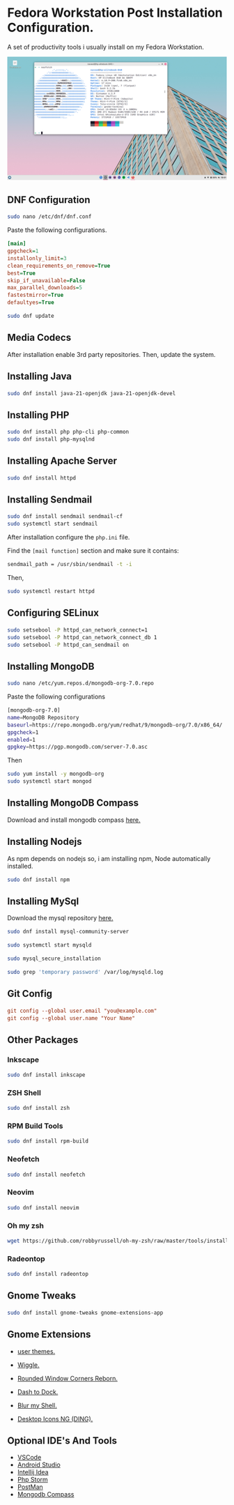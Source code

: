 # Fedora Workstation Post Installation Configuration.

A set of productivity tools i usually install on my Fedora Workstation.

<img src="./preview.png" />

## DNF Configuration

```sh
sudo nano /etc/dnf/dnf.conf
```

Paste the following configurations.

```ini
[main]
gpgcheck=1
installonly_limit=3
clean_requirements_on_remove=True
best=True
skip_if_unavailable=False
max_parallel_downloads=5
fastestmirror=True
defaultyes=True
```

```sh
sudo dnf update
```

## Media Codecs

After installation enable 3rd party repositories. Then, update the system.

## Installing Java

```sh
sudo dnf install java-21-openjdk java-21-openjdk-devel
```

## Installing PHP

```sh
sudo dnf install php php-cli php-common
sudo dnf install php-mysqlnd
```

## Installing Apache Server

```sh
sudo dnf install httpd
```

## Installing Sendmail

```sh
sudo dnf install sendmail sendmail-cf
sudo systemctl start sendmail
```

After installation configure the `php.ini` file.

Find the `[mail function]` section and make sure it contains:

```sh
sendmail_path = /usr/sbin/sendmail -t -i
```

Then,
```sh
sudo systemctl restart httpd
```

## Configuring SELinux

```sh
sudo setsebool -P httpd_can_network_connect=1
sudo setsebool -P httpd_can_network_connect_db 1
sudo setsebool -P httpd_can_sendmail on
```

## Installing MongoDB

```sh
sudo nano /etc/yum.repos.d/mongodb-org-7.0.repo
```

Paste the following configurations

```sh
[mongodb-org-7.0]
name=MongoDB Repository
baseurl=https://repo.mongodb.org/yum/redhat/9/mongodb-org/7.0/x86_64/
gpgcheck=1
enabled=1
gpgkey=https://pgp.mongodb.com/server-7.0.asc
```

Then

```sh
sudo yum install -y mongodb-org
sudo systemctl start mongod
```

## Installing MongoDB Compass

Download and install mongodb compass [here.](https://www.mongodb.com/try/download/compass)

## Installing Nodejs

As npm depends on nodejs so, i am installing npm, Node automatically installed.

```sh
sudo dnf install npm
```

## Installing MySql

Download the mysql repository [here.](https://dev.mysql.com/downloads/repo/yum/)

```sh
sudo dnf install mysql-community-server
```

```sh
sudo systemctl start mysqld
```

```sh
sudo mysql_secure_installation
```

```sh
sudo grep 'temporary password' /var/log/mysqld.log
```

## Git Config

```ini
git config --global user.email "you@example.com"
git config --global user.name "Your Name"
```

## Other Packages

### Inkscape

```sh
sudo dnf install inkscape
```

### ZSH Shell

```sh
sudo dnf install zsh
```

### RPM Build Tools

```sh
sudo dnf install rpm-build
```

### Neofetch

```sh
sudo dnf install neofetch
```

### Neovim

```sh
sudo dnf install neovim
```

### Oh my zsh

```sh
wget https://github.com/robbyrussell/oh-my-zsh/raw/master/tools/install.sh -O - | zsh
```

### Radeontop

```sh
sudo dnf install radeontop
```

## Gnome Tweaks

```sh
sudo dnf install gnome-tweaks gnome-extensions-app
```

## Gnome Extensions

- [user themes.](https://extensions.gnome.org/extension/19/user-themes/)
- [Wiggle.](https://extensions.gnome.org/extension/6784/wiggle/)
- [Rounded Window Corners Reborn.](https://extensions.gnome.org/extension/7048/rounded-window-corners-reborn/)
- [Dash to Dock.](https://extensions.gnome.org/extension/307/dash-to-dock/)
- [Blur my Shell.](https://extensions.gnome.org/extension/3193/blur-my-shell/)

- [Desktop Icons NG (DING).](https://extensions.gnome.org/extension/2087/desktop-icons-ng-ding/)

## Optional IDE's And Tools

- [VSCode](https://code.visualstudio.com/download)
- [Android Studio](https://developer.android.com/studio)
- [Intellij Idea](https://www.jetbrains.com/idea/download)
- [Php Storm](https://www.jetbrains.com/phpstorm/download)
- [PostMan](https://www.postman.com/downloads)
- [Mongodb Compass](https://www.mongodb.com/try/download/compass)
